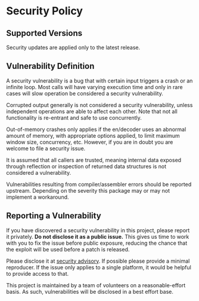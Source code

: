 # Security Policy

## Supported Versions

Security updates are applied only to the latest release.

## Vulnerability Definition

A security vulnerability is a bug that with certain input triggers a crash or an infinite loop. Most calls will have varying execution time and only in rare cases will slow operation be considered a security vulnerability.

Corrupted output generally is not considered a security vulnerability, unless independent operations are able to affect each other. Note that not all functionality is re-entrant and safe to use concurrently.

Out-of-memory crashes only applies if the en/decoder uses an abnormal amount of memory, with appropriate options applied, to limit maximum window size, concurrency, etc. However, if you are in doubt you are welcome to file a security issue.

It is assumed that all callers are trusted, meaning internal data exposed through reflection or inspection of returned data structures is not considered a vulnerability.

Vulnerabilities resulting from compiler/assembler errors should be reported upstream. Depending on the severity this package may or may not implement a workaround.

## Reporting a Vulnerability

If you have discovered a security vulnerability in this project, please report it privately. **Do not disclose it as a public issue.** This gives us time to work with you to fix the issue before public exposure, reducing the chance that the exploit will be used before a patch is released.

Please disclose it at [security advisory](https://github.com/klauspost/compress/security/advisories/new). If possible please provide a minimal reproducer. If the issue only applies to a single platform, it would be helpful to provide access to that.

This project is maintained by a team of volunteers on a reasonable-effort basis. As such, vulnerabilities will be disclosed in a best effort base.
